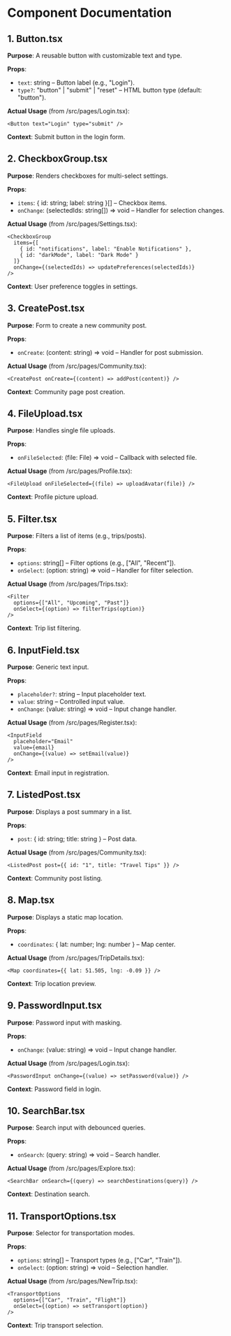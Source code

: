 # Component Documentation

## 1. Button.tsx

**Purpose**: A reusable button with customizable text and type.

**Props**:
- `text`: string – Button label (e.g., "Login").
- `type?`: "button" | "submit" | "reset" – HTML button type (default: "button").

**Actual Usage** (from /src/pages/Login.tsx):
```tsx
<Button text="Login" type="submit" />
```

**Context**: Submit button in the login form.

## 2. CheckboxGroup.tsx

**Purpose**: Renders checkboxes for multi-select settings.

**Props**:
- `items`: { id: string; label: string }[] – Checkbox items.
- `onChange`: (selectedIds: string[]) => void – Handler for selection changes.

**Actual Usage** (from /src/pages/Settings.tsx):
```tsx
<CheckboxGroup
  items={[
    { id: "notifications", label: "Enable Notifications" },
    { id: "darkMode", label: "Dark Mode" }
  ]}
  onChange={(selectedIds) => updatePreferences(selectedIds)}
/>
```

**Context**: User preference toggles in settings.

## 3. CreatePost.tsx

**Purpose**: Form to create a new community post.

**Props**:
- `onCreate`: (content: string) => void – Handler for post submission.

**Actual Usage** (from /src/pages/Community.tsx):
```tsx
<CreatePost onCreate={(content) => addPost(content)} />
```

**Context**: Community page post creation.

## 4. FileUpload.tsx

**Purpose**: Handles single file uploads.

**Props**:
- `onFileSelected`: (file: File) => void – Callback with selected file.

**Actual Usage** (from /src/pages/Profile.tsx):
```tsx
<FileUpload onFileSelected={(file) => uploadAvatar(file)} />
```

**Context**: Profile picture upload.

## 5. Filter.tsx

**Purpose**: Filters a list of items (e.g., trips/posts).

**Props**:
- `options`: string[] – Filter options (e.g., ["All", "Recent"]).
- `onSelect`: (option: string) => void – Handler for filter selection.

**Actual Usage** (from /src/pages/Trips.tsx):
```tsx
<Filter 
  options={["All", "Upcoming", "Past"]} 
  onSelect={(option) => filterTrips(option)} 
/>
```

**Context**: Trip list filtering.

## 6. InputField.tsx

**Purpose**: Generic text input.

**Props**:
- `placeholder?`: string – Input placeholder text.
- `value`: string – Controlled input value.
- `onChange`: (value: string) => void – Input change handler.

**Actual Usage** (from /src/pages/Register.tsx):
```tsx
<InputField
  placeholder="Email"
  value={email}
  onChange={(value) => setEmail(value)}
/>
```

**Context**: Email input in registration.

## 7. ListedPost.tsx

**Purpose**: Displays a post summary in a list.

**Props**:
- `post`: { id: string; title: string } – Post data.

**Actual Usage** (from /src/pages/Community.tsx):
```tsx
<ListedPost post={{ id: "1", title: "Travel Tips" }} />
```

**Context**: Community post listing.

## 8. Map.tsx

**Purpose**: Displays a static map location.

**Props**:
- `coordinates`: { lat: number; lng: number } – Map center.

**Actual Usage** (from /src/pages/TripDetails.tsx):
```tsx
<Map coordinates={{ lat: 51.505, lng: -0.09 }} />
```

**Context**: Trip location preview.

## 9. PasswordInput.tsx

**Purpose**: Password input with masking.

**Props**:
- `onChange`: (value: string) => void – Input change handler.

**Actual Usage** (from /src/pages/Login.tsx):
```tsx
<PasswordInput onChange={(value) => setPassword(value)} />
```

**Context**: Password field in login.

## 10. SearchBar.tsx

**Purpose**: Search input with debounced queries.

**Props**:
- `onSearch`: (query: string) => void – Search handler.

**Actual Usage** (from /src/pages/Explore.tsx):
```tsx
<SearchBar onSearch={(query) => searchDestinations(query)} />
```

**Context**: Destination search.

## 11. TransportOptions.tsx

**Purpose**: Selector for transportation modes.

**Props**:
- `options`: string[] – Transport types (e.g., ["Car", "Train"]).
- `onSelect`: (option: string) => void – Selection handler.

**Actual Usage** (from /src/pages/NewTrip.tsx):
```tsx
<TransportOptions
  options={["Car", "Train", "Flight"]}
  onSelect={(option) => setTransport(option)}
/>
```

**Context**: Trip transport selection.

